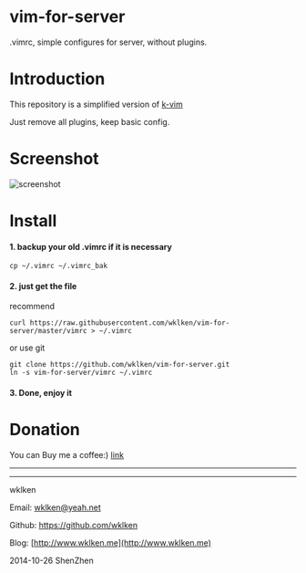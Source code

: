 vim-for-server
==============

.vimrc, simple configures for server, without plugins.

# Introduction

This repository is a simplified version of [k-vim](https://github.com/wklken/k-vim)

Just remove all plugins, keep basic config.

# Screenshot

![screenshot](https://raw.githubusercontent.com/mah3uz/gallery/master/vim/vim-for-server.png)

# Install

#### 1. backup your old .vimrc if it is necessary

```
cp ~/.vimrc ~/.vimrc_bak
```

#### 2. just get the file

recommend
```
curl https://raw.githubusercontent.com/wklken/vim-for-server/master/vimrc > ~/.vimrc
```

or  use git

```
git clone https://github.com/wklken/vim-for-server.git
ln -s vim-for-server/vimrc ~/.vimrc
```

#### 3. Done, enjoy it


# Donation

You can Buy me a coffee:)  [link](http://www.wklken.me/pages/donation.html)


------------------------
------------------------

wklken

Email: wklken@yeah.net

Github: https://github.com/wklken

Blog: [http://www.wklken.me](http://www.wklken.me)

2014-10-26 ShenZhen

